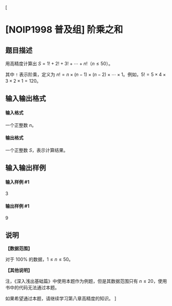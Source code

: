 [
# [NOIP1998 普及组] 阶乘之和
## 题目描述
用高精度计算出 $S = 1! + 2! + 3! + \cdots + n!$（$n \le 50$）。

其中 `!` 表示阶乘，定义为 $n!=n\times (n-1)\times (n-2)\times \cdots \times 1$。例如，$5! = 5 \times 4 \times 3 \times 2 \times 1=120$。
## 输入输出格式
#### 输入格式

一个正整数 $n$。
#### 输出格式

一个正整数 $S$，表示计算结果。
## 输入输出样例
#### 输入样例 #1
3

#### 输出样例 #1
9
## 说明
**【数据范围】**

对于 $100 \%$ 的数据，$1 \le n \le 50$。

**【其他说明】**

注，《深入浅出基础篇》中使用本题作为例题，但是其数据范围只有 $n \le 20$，使用书中的代码无法通过本题。

如果希望通过本题，请继续学习第八章高精度的知识。
]